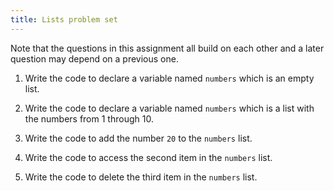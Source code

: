 ```yaml
---
title: Lists problem set
---
```



Note that the questions in this assignment all build on each other and a later question may depend on a previous one.


1. Write the code to declare a variable named `numbers` which is an empty list.

2. Write the code to declare a variable named `numbers` which is a list with the numbers from 1 through 10.

3. Write the code to add the number `20` to the `numbers` list.

4. Write the code to access the second item in the `numbers` list.

5. Write the code to delete the third item in the `numbers` list.
